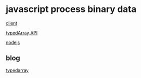 # javascript process binary data
[client](https://beyondlogic.org/usbnutshell/usb4.shtml)

[typedArray API](https://www.javascripture.com/Uint8Array)

[nodejs](https://nodejs.org/api/buffer.html)

## blog
[typedarray](https://blog.techbridge.cc/2017/09/24/binary-data-manipulations-in-javascript/)